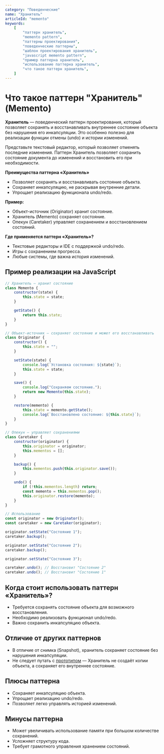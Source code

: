 ```yaml
---
category: "Поведенческие"
name: "Хранитель"
articleId: "memento"
keywords:
    [
        "паттерн хранитель",
        "memento pattern",
        "паттерны проектирования",
        "поведенческие паттерны",
        "шаблон проектирования хранитель",
        "javascript memento pattern",
        "пример паттерна хранитель",
        "использование паттерна хранитель",
        "что такое паттерн хранитель",
    ]
---
```


# Что такое паттерн **"Хранитель"** (Memento)

**Хранитель** — поведенческий паттерн проектирования, который позволяет сохранять и восстанавливать внутреннее состояние объекта без нарушения его инкапсуляции. Это особенно полезно для реализации функции отмены (undo) и истории изменений.

Представьте текстовый редактор, который позволяет отменять последние изменения. Паттерн Хранитель позволяет сохранить состояние документа до изменений и восстановить его при необходимости.

**Преимущества паттерна «Хранитель»**

- Позволяет сохранять и восстанавливать состояние объекта.
- Сохраняет инкапсуляцию, не раскрывая внутренние детали.
- Упрощает реализацию функционала undo/redo.

**Пример:**

- Объект-источник (Originator) хранит состояние.
- Хранитель (Memento) сохраняет состояние.
- Опекун (Caretaker) управляет сохранением и восстановлением состояний.

**Где применяется паттерн «Хранитель»?**

- Текстовые редакторы и IDE с поддержкой undo/redo.
- Игры с сохранением прогресса.
- Любые системы, где важна история изменений.

## Пример реализации на JavaScript

```javascript
// Хранитель — хранит состояние
class Memento {
    constructor(state) {
        this.state = state;
    }

    getState() {
        return this.state;
    }
}

// Объект-источник — сохраняет состояние и может его восстанавливать
class Originator {
    constructor() {
        this.state = "";
    }

    setState(state) {
        console.log(`Установка состояния: ${state}`);
        this.state = state;
    }

    save() {
        console.log("Сохраняем состояние.");
        return new Memento(this.state);
    }

    restore(memento) {
        this.state = memento.getState();
        console.log(`Восстановлено состояние: ${this.state}`);
    }
}

// Опекун — управляет сохранениями
class Caretaker {
    constructor(originator) {
        this.originator = originator;
        this.mementos = [];
    }

    backup() {
        this.mementos.push(this.originator.save());
    }

    undo() {
        if (!this.mementos.length) return;
        const memento = this.mementos.pop();
        this.originator.restore(memento);
    }
}

// Использование
const originator = new Originator();
const caretaker = new Caretaker(originator);

originator.setState("Состояние 1");
caretaker.backup();

originator.setState("Состояние 2");
caretaker.backup();

originator.setState("Состояние 3");

caretaker.undo(); // Восстановит "Состояние 2"
caretaker.undo(); // Восстановит "Состояние 1"
```

## Когда стоит использовать паттерн «Хранитель»?

- Требуется сохранять состояние объекта для возможного восстановления.
- Необходимо реализовать функционал undo/redo.
- Важно сохранить инкапсуляцию объекта.

## Отличие от других паттернов

- В отличие от снимка (Snapshot), хранитель сохраняет состояние без нарушения инкапсуляции.
- Не следует путать с [прототипом]({{prototype}}) — Хранитель не создаёт копии объекта, а сохраняет его внутреннее состояние.

## Плюсы паттерна

- Сохраняет инкапсуляцию объекта.
- Упрощает реализацию undo/redo.
- Позволяет легко управлять историей изменений.

## Минусы паттерна

- Может увеличивать использование памяти при большом количестве сохранений.
- Усложняет структуру кода.
- Требует грамотного управления хранением состояний.
